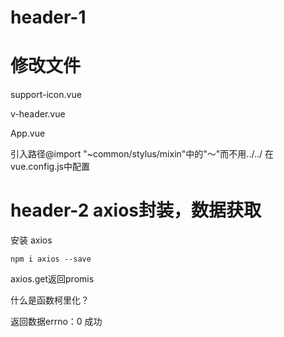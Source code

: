 
# header-1
# 修改文件

support-icon.vue

v-header.vue

App.vue


引入路径@import "~common/stylus/mixin"中的"～"而不用../../ 在vue.config.js中配置


# header-2 axios封装，数据获取

安装 axios

```
npm i axios --save
```
axios.get返回promis

什么是函数柯里化？

返回数据errno：0 成功
